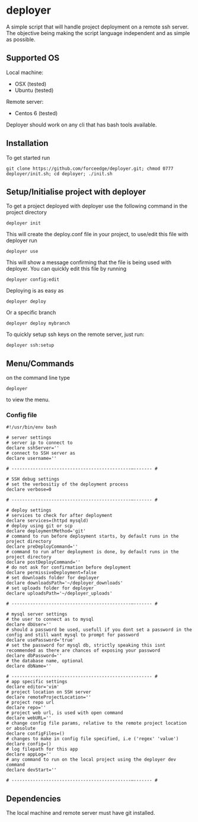 # deployer
A simple script that will handle project deployment on a remote ssh server. The objective being making the script language independent and as simple as possible.

## Supported OS
Local machine:
- OSX (tested)
- Ubuntu (tested)

Remote server:
- Centos 6 (tested)

Deployer should work on any cli that has bash tools available.

## Installation
To get started run 

```
git clone https://github.com/forceedge/deployer.git; chmod 0777 deployer/init.sh; cd deployer; ./init.sh
```
## Setup/Initialise project with deployer
To get a project deployed with deployer use the following command in the project directory

```
deployer init
```

This will create the deploy.conf file in your project, to use/edit this file with deployer run

```
deployer use
```

This will show  a message confirming that the file is being used with deployer. You can quickly edit this file by running
```
deployer config:edit
```

Deploying is as easy as
```
deployer deploy
```

Or a specific branch
```
deployer deploy mybranch
```

To quickly setup ssh keys on the remote server, just run:

```
deployer ssh:setup
```

## Menu/Commands
on the command line type 
```
deployer
```
to view the menu.

### Config file
```
#!/usr/bin/env bash

# server settings
# server ip to connect to
declare sshServer=''
# connect to SSH server as
declare username=''

# ---------------------------------------------–------- #

# SSH debug settings
# set the verbositiy of the deployment process
declare verbose=0

# ---------------------------------------------–------- #

# deploy settings
# services to check for after deployment
declare services=(httpd mysqld)
# deploy using git or scp
declare deploymentMethod='git'
# command to run before deployment starts, by default runs in the project directory
declare preDeployCommand=''
# command to run after deployment is done, by default runs in the project directory
declare postDeployCommand=''
# do not ask for confirmation before deployment
declare permissiveDeployment=false
# set downloads folder for deployer
declare downloadsPath='~/deployer_downloads'
# set uploads folder for deployer
declare uploadsPath='~/deployer_uploads'

# ---------------------------------------------–------- #

# mysql server settings
# the user to connect as to mysql
declare dbUser=''
# should a password be used, usefull if you dont set a password in the config and still want mysql to prompt for password
declare usePassword='true'
# set the password for mysql db, strictly speaking this isnt recommended as there are chances of exposing your password
declare dbPassword=''
# the database name, optional
declare dbName=''

# ----------------------------------------------------- #
# app specific settings
declare editor='vim'
# project location on SSH server
declare remoteProjectLocation=''
# project repo url
declare repo=''
# project web url, is used with open command
declare webURL=''
# change config file params, relative to the remote project location or absolute
declare configFiles=()
# changes to make in config file specified, i.e ('regex' 'value')
declare config=()
# log filepath for this app
declare appLog=''
# any command to run on the local project using the deployer dev command
declare devStart=''

# ---------------------------------------------–------- #
```

## Dependencies
The local machine and remote server must have git installed.

